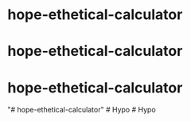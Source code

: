 # hope-ethetical-calculator
# hope-ethetical-calculator
# hope-ethetical-calculator
"# hope-ethetical-calculator" 
#   H y p o  
 #   H y p o  
 